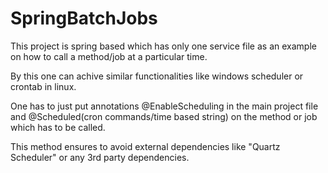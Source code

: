# SpringBatchJobs
This project is spring based which has only one service file as an example on how to call a method/job at a particular time.

By this one can achive similar functionalities like windows scheduler or crontab in linux. 

One has to just put annotations @EnableScheduling in the main project file and @Scheduled(cron commands/time based string) on the method or job which has to be called.

This method ensures to avoid external dependencies like "Quartz Scheduler" or any 3rd party dependencies.

